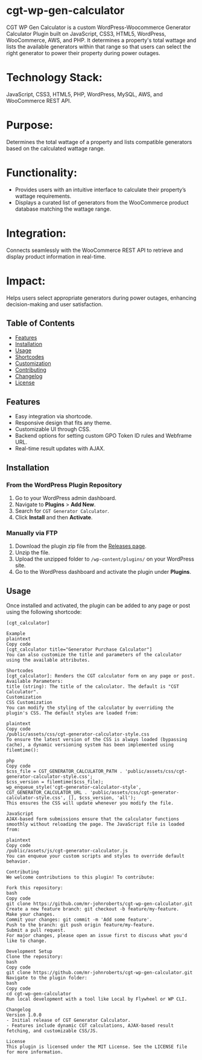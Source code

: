 # **cgt-wp-gen-calculator**
CGT WP Gen Calculator is a custom WordPress-Woocommerce Generator Calculator Plugin built on JavaScript, CSS3, HTML5, WordPress, WooCommerce, AWS, and PHP. It determines a property's total wattage and lists the available generators within that range so that users can select the right generator to power their property during power outages.

# **Technology Stack:** 
JavaScript, CSS3, HTML5, PHP, WordPress, MySQL, AWS, and WooCommerce REST API.

# **Purpose:** 
Determines the total wattage of a property and lists compatible generators based on the calculated wattage range.

# **Functionality:**
-	Provides users with an intuitive interface to calculate their property’s wattage requirements.
-	Displays a curated list of generators from the WooCommerce product database matching the wattage range.

# **Integration:** 
Connects seamlessly with the WooCommerce REST API to retrieve and display product information in real-time.

# **Impact:** 
Helps users select appropriate generators during power outages, enhancing decision-making and user satisfaction.

## Table of Contents

- [Features](#features)
- [Installation](#installation)
- [Usage](#usage)
- [Shortcodes](#shortcodes)
- [Customization](#customization)
- [Contributing](#contributing)
- [Changelog](#changelog)
- [License](#license)

## Features

- Easy integration via shortcode.
- Responsive design that fits any theme.
- Customizable UI through CSS.
- Backend options for setting custom GPO Token ID rules and Webframe URL.
- Real-time result updates with AJAX.

## Installation

### From the WordPress Plugin Repository

1. Go to your WordPress admin dashboard.
2. Navigate to **Plugins** > **Add New**.
3. Search for `CGT Generator Calculator`.
4. Click **Install** and then **Activate**.

### Manually via FTP

1. Download the plugin zip file from the [Releases page](https://github.com/mr-johnroberts/cgt-wp-gen-calculator/releases).
2. Unzip the file.
3. Upload the unzipped folder to `/wp-content/plugins/` on your WordPress site.
4. Go to the WordPress dashboard and activate the plugin under **Plugins**.

## Usage

Once installed and activated, the plugin can be added to any page or post using the following shortcode:

```plaintext
[cgt_calculator]

Example
plaintext
Copy code
[cgt_calculator title="Generator Purchase Calculator"]
You can also customize the title and parameters of the calculator using the available attributes.

Shortcodes
[cgt_calculator]: Renders the CGT calculator form on any page or post.
Available Parameters:
title (string): The title of the calculator. The default is "CGT Calculator".
Customization
CSS Customization
You can modify the styling of the calculator by overriding the plugin's CSS. The default styles are loaded from:

plaintext
Copy code
/public/assets/css/cgt-generator-calculator-style.css
To ensure the latest version of the CSS is always loaded (bypassing cache), a dynamic versioning system has been implemented using filemtime():

php
Copy code
$css_file = CGT_GENERATOR_CALCULATOR_PATH . 'public/assets/css/cgt-generator-calculator-style.css';
$css_version = filemtime($css_file);
wp_enqueue_style('cgt-generator-calculator-style', CGT_GENERATOR_CALCULATOR_URL . 'public/assets/css/cgt-generator-calculator-style.css', [], $css_version, 'all');
This ensures the CSS will update whenever you modify the file.

JavaScript
AJAX-based form submissions ensure that the calculator functions smoothly without reloading the page. The JavaScript file is loaded from:

plaintext
Copy code
/public/assets/js/cgt-generator-calculator.js
You can enqueue your custom scripts and styles to override default behavior.

Contributing
We welcome contributions to this plugin! To contribute:

Fork this repository:
bash
Copy code
git clone https://github.com/mr-johnroberts/cgt-wp-gen-calculator.git
Create a new feature branch: git checkout -b feature/my-feature.
Make your changes.
Commit your changes: git commit -m 'Add some feature'.
Push to the branch: git push origin feature/my-feature.
Submit a pull request.
For major changes, please open an issue first to discuss what you'd like to change.

Development Setup
Clone the repository:
bash
Copy code
git clone https://github.com/mr-johnroberts/cgt-wp-gen-calculator.git
Navigate to the plugin folder:
bash
Copy code
cd cgt-wp-gen-calculator
Run local development with a tool like Local by Flywheel or WP CLI.

Changelog
Version 1.0.0
- Initial release of CGT Generator Calculator.
- Features include dynamic CGT calculations, AJAX-based result fetching, and customizable CSS/JS.

License
This plugin is licensed under the MIT License. See the LICENSE file for more information.
